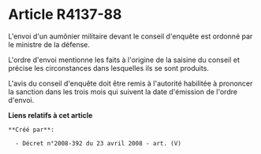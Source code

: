 # Article R4137-88

L'envoi d'un aumônier militaire devant le conseil d'enquête est ordonné par le ministre de la défense.

L'ordre d'envoi mentionne les faits à l'origine de la saisine du conseil et précise les circonstances dans lesquelles ils se
sont produits.

L'avis du conseil d'enquête doit être remis à l'autorité habilitée à prononcer la sanction dans les trois mois qui suivent la
date d'émission de l'ordre d'envoi.

**Liens relatifs à cet article**

	**Créé par**:

	  - Décret n°2008-392 du 23 avril 2008 - art. (V)
